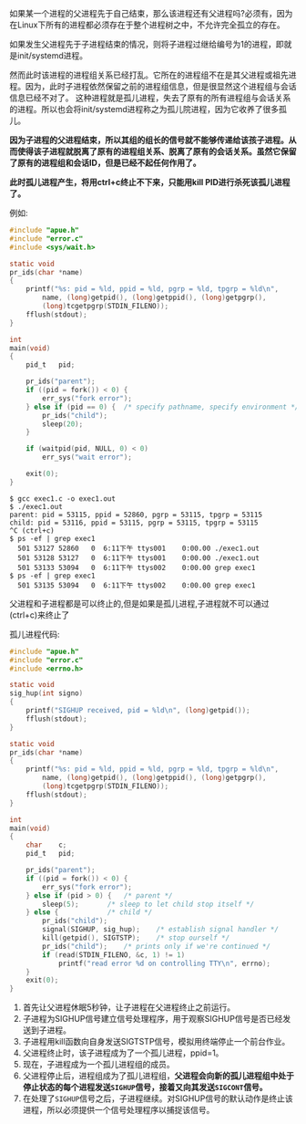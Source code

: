 
如果某一个进程的父进程先于自己结束，那么该进程还有父进程吗?必须有，因为在Linux下所有的进程都必须存在于整个进程树之中，不允许完全孤立的存在。

如果发生父进程先于子进程结束的情况，则将子进程过继给编号为1的进程，即就是init/systemd进程。

然而此时该进程的进程组关系已经打乱。它所在的进程组不在是其父进程或祖先进程。因为，此时子进程依然保留之前的进程组信息，但是很显然这个进程组与会话信息已经不对了。
这种进程就是孤儿进程，失去了原有的所有进程组与会话关系的进程。所以也会将init/systemd进程称之为孤儿院进程，因为它收养了很多孤儿。

**因为子进程的父进程结束，所以其组的组长的信号就不能够传递给该孩子进程。从而使得该子进程就脱离了原有的进程组关系、脱离了原有的会话关系。虽然它保留了原有的进程组和会话ID，但是已经不起任何作用了。**

**此时孤儿进程产生，将用ctrl+c终止不下来，只能用kill PID进行杀死该孤儿进程了。**

例如:

```c
#include "apue.h"
#include "error.c"
#include <sys/wait.h>

static void
pr_ids(char *name)
{
    printf("%s: pid = %ld, ppid = %ld, pgrp = %ld, tpgrp = %ld\n",
        name, (long)getpid(), (long)getppid(), (long)getpgrp(),
        (long)tcgetpgrp(STDIN_FILENO));
    fflush(stdout);
}

int
main(void)
{
	pid_t	pid;

    pr_ids("parent");
	if ((pid = fork()) < 0) {
		err_sys("fork error");
	} else if (pid == 0) {	/* specify pathname, specify environment */
		pr_ids("child");
		sleep(20);
	}

	if (waitpid(pid, NULL, 0) < 0)
		err_sys("wait error");

	exit(0);
}
```

```
$ gcc exec1.c -o exec1.out
$ ./exec1.out 
parent: pid = 53115, ppid = 52860, pgrp = 53115, tpgrp = 53115
child: pid = 53116, ppid = 53115, pgrp = 53115, tpgrp = 53115
^C (ctrl+c)
$ ps -ef | grep exec1
  501 53127 52860   0  6:11下午 ttys001    0:00.00 ./exec1.out
  501 53128 53127   0  6:11下午 ttys001    0:00.00 ./exec1.out
  501 53133 53094   0  6:11下午 ttys002    0:00.00 grep exec1
$ ps -ef | grep exec1
  501 53135 53094   0  6:11下午 ttys002    0:00.00 grep exec1  
```

父进程和子进程都是可以终止的,但是如果是孤儿进程,子进程就不可以通过(ctrl+c)来终止了

孤儿进程代码:

```c
#include "apue.h"
#include "error.c"
#include <errno.h>

static void
sig_hup(int signo)
{
    printf("SIGHUP received, pid = %ld\n", (long)getpid());
    fflush(stdout);
}

static void
pr_ids(char *name)
{
    printf("%s: pid = %ld, ppid = %ld, pgrp = %ld, tpgrp = %ld\n",
        name, (long)getpid(), (long)getppid(), (long)getpgrp(),
        (long)tcgetpgrp(STDIN_FILENO));
    fflush(stdout);
}

int
main(void)
{
    char    c;
    pid_t   pid;

    pr_ids("parent");
    if ((pid = fork()) < 0) {
        err_sys("fork error");
    } else if (pid > 0) {   /* parent */
        sleep(5);       /* sleep to let child stop itself */
    } else {            /* child */
        pr_ids("child");
        signal(SIGHUP, sig_hup);    /* establish signal handler */
        kill(getpid(), SIGTSTP);    /* stop ourself */
        pr_ids("child");    /* prints only if we're continued */
        if (read(STDIN_FILENO, &c, 1) != 1)
            printf("read error %d on controlling TTY\n", errno);
    }
    exit(0);
}
```

1. 首先让父进程休眠5秒钟，让子进程在父进程终止之前运行。
2. 子进程为SIGHUP信号建立信号处理程序，用于观察SIGHUP信号是否已经发送到子进程。
3. 子进程用kill函数向自身发送SIGTSTP信号，模拟用终端停止一个前台作业。
4. 父进程终止时，该子进程成为了一个孤儿进程，ppid=1。
5. 现在，子进程成为一个孤儿进程组的成员。
6. 父进程停止后，进程组成为了孤儿进程组，**父进程会向新的孤儿进程组中处于停止状态的每个进程发送`SIGHUP`信号，接着又向其发送`SIGCONT`信号。**
7. 在处理了`SIGHUP`信号之后，子进程继续。对SIGHUP信号的默认动作是终止该进程，所以必须提供一个信号处理程序以捕捉该信号。
